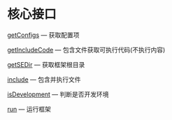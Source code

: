 核心接口
====================

[getConfigs](http://git.oschina.net/gaoxiang/SE-For-ASP/blob/master/Docs/Api/SimpleExtensions/getConfigs.md) &mdash; 获取配置项

[getIncludeCode](http://git.oschina.net/gaoxiang/SE-For-ASP/blob/master/Docs/Api/SimpleExtensions/getIncludeCode.md) &mdash; 包含文件获取可执行代码(不执行内容)

[getSEDir](http://git.oschina.net/gaoxiang/SE-For-ASP/blob/master/Docs/Api/SimpleExtensions/getSEDir.md) &mdash; 获取框架根目录

[include](http://git.oschina.net/gaoxiang/SE-For-ASP/blob/master/Docs/Api/SimpleExtensions/include.md) &mdash; 包含并执行文件

[isDevelopment](http://git.oschina.net/gaoxiang/SE-For-ASP/blob/master/Docs/Api/SimpleExtensions/isDevelopment.md) &mdash; 判断是否开发环境

[run](http://git.oschina.net/gaoxiang/SE-For-ASP/blob/master/Docs/Api/SimpleExtensions/run.md) &mdash; 运行框架